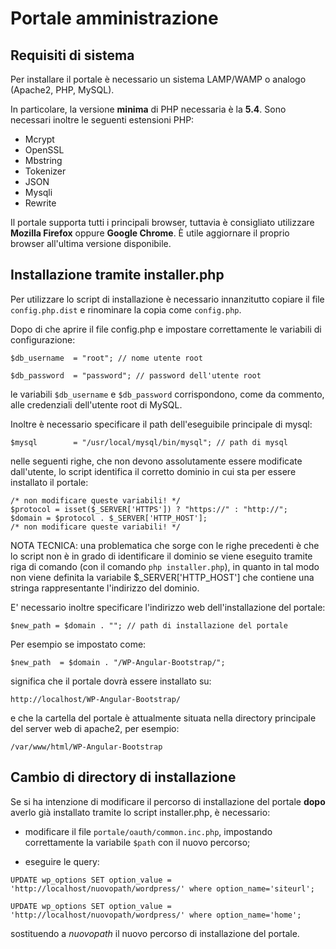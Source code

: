 Portale amministrazione
====================

## Requisiti di sistema

Per installare il portale è necessario un sistema LAMP/WAMP o analogo (Apache2, PHP, MySQL).

In particolare, la versione **minima** di PHP necessaria è la **5.4**. Sono necessari inoltre le seguenti estensioni PHP:

- Mcrypt
- OpenSSL
- Mbstring
- Tokenizer
- JSON
- Mysqli
- Rewrite

Il portale supporta tutti i principali browser, tuttavia è consigliato utilizzare **Mozilla Firefox** oppure **Google Chrome**. È utile aggiornare il proprio browser all'ultima versione disponibile.

## Installazione tramite installer.php

Per utilizzare lo script di installazione è necessario innanzitutto copiare il file ```config.php.dist``` e rinominare la copia come ```config.php```.

Dopo di che aprire il file config.php e impostare correttamente le variabili di configurazione:

```
$db_username  = "root"; // nome utente root
```
```
$db_password  = "password"; // password dell'utente root
```

le variabili ```$db_username``` e ```$db_password``` corrispondono, come da commento, alle credenziali dell'utente root di MySQL.

Inoltre è necessario specificare il path dell'eseguibile principale di mysql:

```
$mysql        = "/usr/local/mysql/bin/mysql"; // path di mysql
```

nelle seguenti righe, che non devono assolutamente essere modificate dall'utente, lo script identifica il corretto dominio in cui sta per essere installato il portale:

```
/* non modificare queste variabili! */
$protocol = isset($_SERVER['HTTPS']) ? "https://" : "http://";
$domain = $protocol . $_SERVER['HTTP_HOST'];
/* non modificare queste variabili! */
```

NOTA TECNICA: una problematica che sorge con le righe precedenti è che lo script non è in grado di identificare il dominio se viene eseguito tramite riga di comando (con il comando ```php installer.php```), in quanto in tal modo non viene definita la variabile $_SERVER['HTTP_HOST'] che contiene una stringa rappresentante l'indirizzo del dominio.

E' necessario inoltre specificare l'indirizzo web dell'installazione del portale:

```
$new_path = $domain . ""; // path di installazione del portale
```

Per esempio se impostato come:

```
$new_path  = $domain . "/WP-Angular-Bootstrap/";
```

significa che  il portale dovrà essere installato su:

```
http://localhost/WP-Angular-Bootstrap/
```

e che la cartella del portale è attualmente situata nella directory principale del server web di apache2, per esempio:

```
/var/www/html/WP-Angular-Bootstrap
```

## Cambio di directory di installazione

Se si ha intenzione di modificare il percorso di installazione del portale **dopo** averlo già installato tramite lo script installer.php, è necessario:

- modificare il file ```portale/oauth/common.inc.php```, impostando correttamente la variabile ```$path``` con il nuovo percorso;

- eseguire le query:

```UPDATE wp_options SET option_value = 'http://localhost/nuovopath/wordpress/' where option_name='siteurl';```

```UPDATE wp_options SET option_value = 'http://localhost/nuovopath/wordpress/' where option_name='home';```

sostituendo a *nuovopath* il nuovo percorso di installazione del portale.
